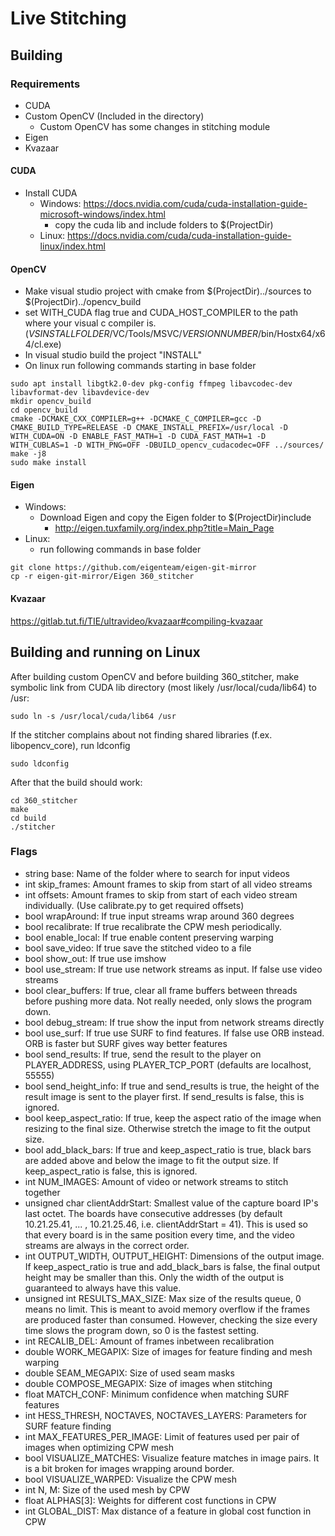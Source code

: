# Live Stitching
## Building
### Requirements
- CUDA
- Custom OpenCV (Included in the directory)
   - Custom OpenCV has some changes in stitching module
- Eigen
- Kvazaar

#### CUDA
- Install CUDA
   - Windows: https://docs.nvidia.com/cuda/cuda-installation-guide-microsoft-windows/index.html
      - copy the cuda lib and include folders to $(ProjectDir)
   - Linux: https://docs.nvidia.com/cuda/cuda-installation-guide-linux/index.html

#### OpenCV
- Make visual studio project with cmake from $(ProjectDir)../sources to $(ProjectDir)../opencv_build
- set WITH\_CUDA flag true and CUDA\_HOST\_COMPILER to the path where your visual c compiler is. (_VSINSTALLFOLDER_/VC/Tools/MSVC/_VERSIONNUMBER_/bin/Hostx64/x64/cl.exe)
- In visual studio build the project "INSTALL"
- On linux run following commands starting in base folder
```
sudo apt install libgtk2.0-dev pkg-config ffmpeg libavcodec-dev libavformat-dev libavdevice-dev
mkdir opencv_build
cd opencv_build
cmake -DCMAKE_CXX_COMPILER=g++ -DCMAKE_C_COMPILER=gcc -D CMAKE_BUILD_TYPE=RELEASE -D CMAKE_INSTALL_PREFIX=/usr/local -D WITH_CUDA=ON -D ENABLE_FAST_MATH=1 -D CUDA_FAST_MATH=1 -D WITH_CUBLAS=1 -D WITH_PNG=OFF -DBUILD_opencv_cudacodec=OFF ../sources/
make -j8
sudo make install
```

#### Eigen
- Windows:
   - Download Eigen and copy the Eigen folder to $(ProjectDir)include
      - http://eigen.tuxfamily.org/index.php?title=Main_Page
- Linux:
   - run following commands in base folder
```
git clone https://github.com/eigenteam/eigen-git-mirror
cp -r eigen-git-mirror/Eigen 360_stitcher
```

#### Kvazaar
https://gitlab.tut.fi/TIE/ultravideo/kvazaar#compiling-kvazaar

## Building and running on Linux

After building custom OpenCV and before building 360_stitcher, make symbolic link from CUDA lib directory (most likely /usr/local/cuda/lib64) to /usr:

```
sudo ln -s /usr/local/cuda/lib64 /usr
```

If the stitcher complains about not finding shared libraries (f.ex. libopencv_core), run ldconfig

```
sudo ldconfig
```

After that the build should work:

```
cd 360_stitcher
make
cd build
./stitcher
```

### Flags
- string base: Name of the folder where to search for input videos
- int skip_frames: Amount frames to skip from start of all video streams
- int offsets: Amount frames to skip from start of each video stream individually. (Use calibrate.py to get required offsets)
- bool wrapAround: If true input streams wrap around 360 degrees
- bool recalibrate: If true recalibrate the CPW mesh periodically.
- bool enable_local: If true enable content preserving warping
- bool save_video: If true save the stitched video to a file
- bool show_out: If true use imshow
- bool use_stream: If true use network streams as input. If false use video streams
- bool clear_buffers: If true, clear all frame buffers between threads before pushing more data. Not really needed, only slows the program down.
- bool debug_stream: If true show the input from network streams directly
- bool use_surf: If true use SURF to find features. If false use ORB instead. ORB is faster but SURF gives way better features
- bool send_results: If true, send the result to the player on PLAYER_ADDRESS, using PLAYER_TCP_PORT (defaults are localhost, 55555)
- bool send_height_info: If true and send_results is true, the height of the result image is sent to the player first. If send_results is false, this is ignored.
- bool keep_aspect_ratio: If true, keep the aspect ratio of the image when resizing to the final size. Otherwise stretch the image to fit the output size.
- bool add_black_bars: If true and keep_aspect_ratio is true, black bars are added above and below the image to fit the output size. If keep_aspect_ratio is false, this is ignored.
- int NUM_IMAGES: Amount of video or network streams to stitch together
- unsigned char clientAddrStart: Smallest value of the capture board IP's last octet. The boards have consecutive addresses (by default 10.21.25.41, ... , 10.21.25.46, i.e. clientAddrStart = 41). This is used so that every board is in the same position every time, and the video streams are always in the correct order.
- int OUTPUT_WIDTH, OUTPUT_HEIGHT: Dimensions of the output image. If keep_aspect_ratio is true and add_black_bars is false, the final output height may be smaller than this. Only the width of the output is guaranteed to always have this value.
- unsigned int RESULTS_MAX_SIZE: Max size of the results queue, 0 means no limit. This is meant to avoid memory overflow if the frames are produced faster than consumed. However, checking the size every time slows the program down, so 0 is the fastest setting.
- int RECALIB_DEL: Amount of frames inbetween recalibration
- double WORK_MEGAPIX: Size of images for feature finding and mesh warping
- double SEAM_MEGAPIX: Size of used seam masks
- double COMPOSE_MEGAPIX: Size of images when stitching
- float MATCH_CONF: Minimum confidence when matching SURF features
- int HESS_THRESH, NOCTAVES, NOCTAVES_LAYERS: Parameters for SURF feature finding
- int MAX_FEATURES_PER_IMAGE: Limit of features used per pair of images when optimizing CPW mesh
- bool VISUALIZE_MATCHES: Visualize feature matches in image pairs. It is a bit broken for images wrapping around border.
- bool VISUALIZE_WARPED: Visualize the CPW mesh
- int N, M: Size of the used mesh by CPW
- float ALPHAS[3]: Weights for different cost functions in CPW
- int GLOBAL_DIST: Max distance of a feature in global cost function in CPW
